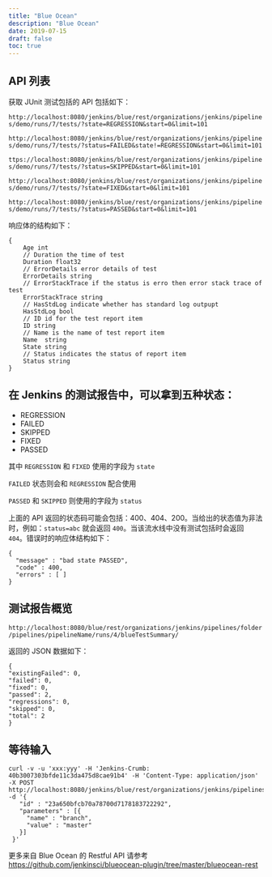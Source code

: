 ```yaml
---
title: "Blue Ocean"
description: "Blue Ocean"
date: 2019-07-15
draft: false
toc: true
---
```


## API 列表
获取 JUnit 测试包括的 API 包括如下：

`http://localhost:8080/jenkins/blue/rest/organizations/jenkins/pipelines/demo/runs/7/tests/?state=REGRESSION&start=0&limit=101`

`http://localhost:8080/jenkins/blue/rest/organizations/jenkins/pipelines/demo/runs/7/tests/?status=FAILED&state!=REGRESSION&start=0&limit=101`

`ttps://localhost:8080/jenkins/blue/rest/organizations/jenkins/pipelines/demo/runs/7/tests/?status=SKIPPED&start=0&limit=101`

`http://localhost:8080/jenkins/blue/rest/organizations/jenkins/pipelines/demo/runs/7/tests/?state=FIXED&start=0&limit=101`

`http://localhost:8080/jenkins/blue/rest/organizations/jenkins/pipelines/demo/runs/7/tests/?status=PASSED&start=0&limit=101`

响应体的结构如下：

```
{
	Age int
	// Duration the time of test
	Duration float32
	// ErrorDetails error details of test
	ErrorDetails string
	// ErrorStackTrace if the status is erro then error stack trace of test
	ErrorStackTrace string
	// HasStdLog indicate whether has standard log outpupt
	HasStdLog bool
	// ID id for the test report item
	ID string
	// Name is the name of test report item
	Name  string
	State string
	// Status indicates the status of report item
	Status string
}
```

## 在 Jenkins 的测试报告中，可以拿到五种状态：
* REGRESSION
* FAILED
* SKIPPED
* FIXED
* PASSED

其中 `REGRESSION` 和 `FIXED` 使用的字段为 `state`

`FAILED` 状态则会和 `REGRESSION` 配合使用

`PASSED` 和 `SKIPPED` 则使用的字段为 `status`

上面的 API 返回的状态码可能会包括：400、404、200。当给出的状态值为非法时，例如：`status=abc` 就会返回 `400`。当该流水线中没有测试包括时会返回 `404`。错误时的响应体结构如下：

```
{
  "message" : "bad state PASSED",
  "code" : 400,
  "errors" : [ ]
}
```

## 测试报告概览

`http://localhost:8080/blue/rest/organizations/jenkins/pipelines/folder/pipelines/pipelineName/runs/4/blueTestSummary/`

返回的 JSON 数据如下：
```
{
"existingFailed": 0,
"failed": 0,
"fixed": 0,
"passed": 2,
"regressions": 0,
"skipped": 0,
"total": 2
}
```

## 等待输入

```
curl -v -u 'xxx:yyy' -H 'Jenkins-Crumb: 40b3007303bfde11c3da475d8cae91b4' -H 'Content-Type: application/json' -X POST http://localhost:8080/jenkins/blue/rest/organizations/jenkins/pipelines/p31/runs/22/nodes/9/steps/12/ -d '{
   "id" : "23a650bfcb70a78700d7178183722292",
   "parameters" : [{
     "name" : "branch",
     "value" : "master"
   }]
 }'
```

更多来自 Blue Ocean 的 Restful API 请参考 https://github.com/jenkinsci/blueocean-plugin/tree/master/blueocean-rest
